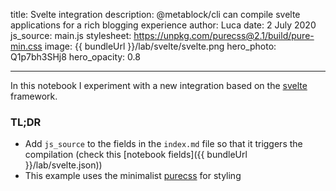 title: Svelte integration
description: @metablock/cli can compile svelte applications for a rich blogging experience
author: Luca
date: 2 July 2020
js_source: main.js
stylesheet: https://unpkg.com/purecss@2.1/build/pure-min.css
image: {{ bundleUrl }}/lab/svelte/svelte.png
hero_photo: Q1p7bh3SHj8
hero_opacity: 0.8

---

<script src="{{ bundleUrl }}/lab/svelte/compiled.main.js" aspectratio="50%"></script>

In this notebook I experiment with a new integration based on the [svelte](https://svelte.dev/) framework.

### TL;DR

* Add `js_source` to the fields in the `index.md` file so that it triggers the compilation (check this [notebook fields]({{ bundleUrl }}/lab/svelte.json))
* This example uses the minimalist [purecss](https://purecss.io/) for styling
